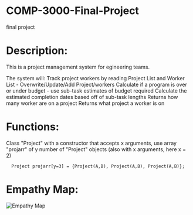 # COMP-3000-Final-Project
final project

# Description: 
This is a project management system for egineering teams. 

The system will:
Track project workers by reading Project List and Worker List
      - Overwrite/Update/Add Project/workers
Calculate if a program is over or under budget - use sub-task estimates of budget required
Calculate the estimated completion dates based off of sub-task lengths
Returns how many worker are on a project
Returns what project a worker is on


# Functions: 
Class "Project" with a constructor that accepts x arguments, use array "projarr" of y number of "Project" objects (also with x arguments, here x = 2)
      
      Project projarr[y=3] = {Project(A,B), Project(A,B), Project(A,B)};
      
      
# Empathy Map:
![Empathy Map]() 
